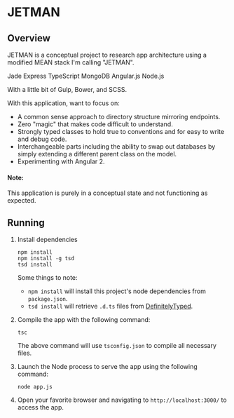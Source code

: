 # JETMAN

## Overview 

JETMAN is a conceptual project to research app architecture using a modified MEAN stack I'm calling "JETMAN". 

Jade
Express
TypeScript
MongoDB
Angular.js
Node.js

With a little bit of Gulp, Bower, and SCSS.

With this application, want to focus on:

- A common sense approach to directory structure mirroring endpoints.
- Zero "magic" that makes code difficult to understand.
- Strongly typed classes to hold true to conventions and for easy to write and debug code.
- Interchangeable parts including the ability to swap out databases by simply extending a different parent class on the model.
- Experimenting with Angular 2.

#### Note:
This application is purely in a conceptual state and not functioning as expected.

## Running 
1. Install dependencies
    ```shell
    npm install
    npm install -g tsd
    tsd install
    ```
    Some things to note:

    * `npm install` will install this project's node dependencies from `package.json`.
    * `tsd install` will retrieve `.d.ts` files from [DefinitelyTyped](https://github.com/DefinitelyTyped/DefinitelyTyped).

2. Compile the app with the following command:
    ```shell
    tsc
    ```
    The above command will use `tsconfig.json` to compile all necessary files.

3. Launch the Node process to serve the app using the following command:
    ```shell
    node app.js
    ```

4. Open your favorite browser and navigating to `http://localhost:3000/` to access the app.
